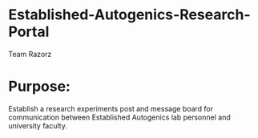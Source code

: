 # Established-Autogenics-Research-Portal
Team Razorz

# Purpose:

Establish a research experiments post and message board for communication between Established Autogenics lab personnel and university faculty.
 
